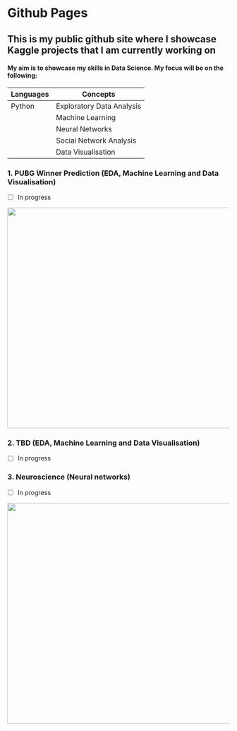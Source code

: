 # Github Pages

## This is my public github site where I showcase Kaggle projects that I am currently working on
#### My aim is to showcase my skills in Data Science. My focus will be on the following:

Languages | Concepts
--------- | ---------
Python    | Exploratory Data Analysis
&nbsp;    | Machine Learning
&nbsp;    | Neural Networks
&nbsp;    | Social Network Analysis
&nbsp;    | Data Visualisation 

### 1. PUBG Winner Prediction (EDA, Machine Learning and Data Visualisation)
- [ ] In progress
<img src="https://www.windowscentral.com/sites/wpcentral.com/files/styles/xlarge/public/field/image/2018/01/pubg%20poster.jpg" width="1000" height="500">

### 2. TBD (EDA, Machine Learning and Data Visualisation)
- [ ] In progress

### 3. Neuroscience (Neural networks)
- [ ] In progress
<img src="https://cdn-images-1.medium.com/max/2000/1*m2gDBT_nc-iE7R4AM3sHBQ.jpeg" width="1000" height="500">

